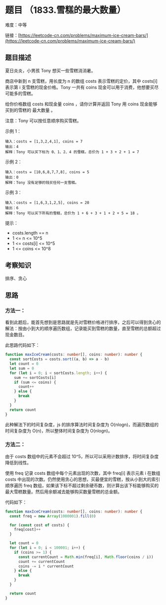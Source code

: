 # 题目 （1833.雪糕的最大数量）

难度：中等

链接：[https://leetcode-cn.com/problems/maximum-ice-cream-bars/](https://leetcode-cn.com/problems/maximum-ice-cream-bars/)

## 题目描述

夏日炎炎，小男孩 Tony 想买一些雪糕消消暑。

商店中新到 n 支雪糕，用长度为 n 的数组 costs 表示雪糕的定价，其中 costs[i] 表示第 i 支雪糕的现金价格。Tony 一共有 coins 现金可以用于消费，他想要买尽可能多的雪糕。

给你价格数组 costs 和现金量 coins ，请你计算并返回 Tony 用 coins 现金能够买到的雪糕的 最大数量 。

注意：Tony 可以按任意顺序购买雪糕。

示例 1：

```
输入：costs = [1,3,2,4,1], coins = 7
输出：4
解释：Tony 可以买下标为 0、1、2、4 的雪糕，总价为 1 + 3 + 2 + 1 = 7
```

示例 2：

```
输入：costs = [10,6,8,7,7,8], coins = 5
输出：0
解释：Tony 没有足够的钱买任何一支雪糕。
```

示例 3：

```
输入：costs = [1,6,3,1,2,5], coins = 20
输出：6
解释：Tony 可以买下所有的雪糕，总价为 1 + 6 + 3 + 1 + 2 + 5 = 18 。
```

提示：

- costs.length == n
- 1 <= n <= 10^5
- 1 <= costs[i] <= 10^5
- 1 <= coins <= 10^8

## 考察知识

排序、贪心

## 思路

### 方法一：

看到此题后，能首先想到是思路就是先对雪糕价格进行排序，之后可以得到贪心的解法：按由小到大的顺序遍历数组，记录能买到雪糕的数量，直至雪糕的总额超过现金数目。

此思路代码如下：

```ts
function maxIceCream(costs: number[], coins: number): number {
  const sortCosts = costs.sort((a, b) => a - b)
  let count = 0
  let sum = 0
  for (let i = 0; i < sortCosts.length; i++) {
    sum += sortCosts[i]
    if (sum <= coins) {
      count++
    } else {
      break
    }
  }
  return count
}
```

此种解法下的时间复杂度，js 的排序算法时间复杂度为 O(nlogn)，而遍历数组的时间复杂度为 O(n)，所以整体时间复杂度为 O(nlogn)。

### 方法二：

由于 costs 数组中的元素不会超过 10^5，所以可以采用计数排序，将时间复杂度降低到线性。

使用 freq 记录 costs 数组中每个元素出现的次数，其中 freq[i] 表示元素 i 在数组 costs 中出现的次数。仍然使用贪心的思想，买最便宜的雪糕，按从小到大的索引顺序遍历 freq 数组，如果该下标不超过剩余硬币数，则计算出该下标能够购买的最大雪糕数量。然后用余额减去能够购买数量雪糕的总金额。

代码如下：

```ts
function maxIceCream(costs: number[], coins: number): number {
  const freq = new Array(1000001).fill(0)

  for (const cost of costs) {
    freq[cost]++
  }

  let count = 0
  for (let i = 0; i < 100001; i++) {
    if (coins >= 1) {
      const currentCount = Math.min(freq[i], Math.floor(coins / i))
      count += currentCount
      coins -= i * currentCount
    } else {
      break
    }
  }

  return count
}
```
